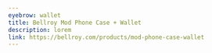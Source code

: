 ```yaml
---
eyebrow: wallet
title: Bellroy Mod Phone Case + Wallet
description: lorem
link: https://bellroy.com/products/mod-phone-case-wallet
---
```

